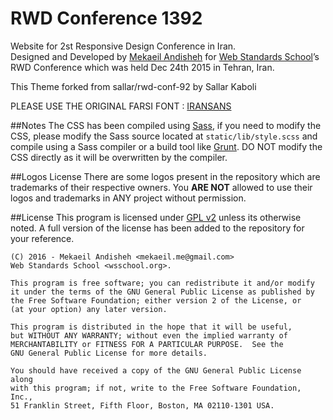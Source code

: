 RWD Conference 1392
===========

Website for 2st Responsive Design Conference in Iran.  
Designed and Developed by [Mekaeil Andisheh](http://mekaeil.me) for [Web Standards School](http://wsschool.org)’s RWD Conference which was held Dec 24th 2015 in Tehran, Iran.

This Theme forked from sallar/rwd-conf-92  by Sallar Kaboli

PLEASE USE THE ORIGINAL FARSI FONT : [IRANSANS](http://fontiran.com)

##Notes
The CSS has been compiled using [Sass](http://sass-lang.com/), if you need to modify the CSS, please modify the Sass source located at `static/lib/style.scss` and compile using a Sass compiler or a build tool like [Grunt](http://gruntjs.com/). DO NOT modify the CSS directly as it will be overwritten by the compiler.

##Logos License
There are some logos present in the repository which are trademarks of their respective owners. You **ARE NOT** allowed to use their logos and trademarks in ANY project without permission.


##License
This program is licensed under [GPL v2](http://choosealicense.com/licenses/gpl-v2/) unless its otherwise noted. A full version of the license has been added to the repository for your reference.

    (C) 2016 - Mekaeil Andisheh <mekaeil.me@gmail.com>
    Web Standards School <wsschool.org>.

    This program is free software; you can redistribute it and/or modify
    it under the terms of the GNU General Public License as published by
    the Free Software Foundation; either version 2 of the License, or
    (at your option) any later version.

    This program is distributed in the hope that it will be useful,
    but WITHOUT ANY WARRANTY; without even the implied warranty of
    MERCHANTABILITY or FITNESS FOR A PARTICULAR PURPOSE.  See the
    GNU General Public License for more details.

    You should have received a copy of the GNU General Public License along
    with this program; if not, write to the Free Software Foundation, Inc.,
    51 Franklin Street, Fifth Floor, Boston, MA 02110-1301 USA.
